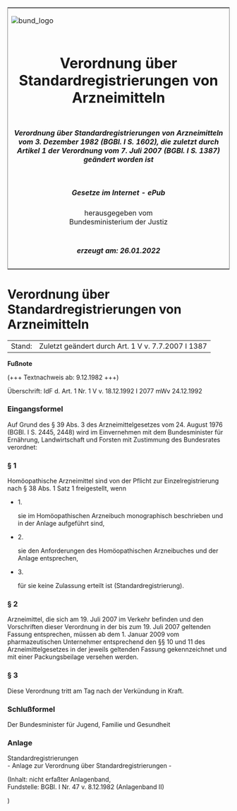 <span id="DECKBLATT.html"></span>

<table border="0" frame="border" width="100%">

<tr valign="top">

<td align="left">

![bund\_logo](BfJ_2021_Web_de_de.gif)

</td>

<td align="right">

 

</td>

</tr>

<tr align="center" valign="middle">

<td colspan="2">

# Verordnung über Standardregistrierungen von Arzneimitteln

</td>

</tr>

<tr align="center" valign="middle">

<td colspan="2">

##### Verordnung über Standardregistrierungen von Arzneimitteln vom 3. Dezember 1982 (BGBl. I S. 1602), die zuletzt durch Artikel 1 der Verordnung vom 7. Juli 2007 (BGBl. I S. 1387) geändert worden ist

</td>

</tr>

<tr align="center" valign="middle">

<td colspan="2">

  
  

##### Gesetze im Internet - ePub  
  
herausgegeben vom  
Bundesministerium der Justiz

</td>

</tr>

<tr align="center" valign="bottom">

<td colspan="2">

  
  

##### erzeugt am: 26.01.2022

</td>

</tr>

</table>

<span id="BJNR016020982.html"></span>

# Verordnung über Standardregistrierungen von Arzneimitteln

<div>

<div class="jnhtml">

|        |                                                    |
| ------ | -------------------------------------------------- |
| Stand: | Zuletzt geändert durch Art. 1 V v. 7.7.2007 I 1387 |

</div>

</div>

<div>

  
**Fußnote**

<div class="jnhtml">

<div>

<div class="jurAbsatz">

(+++ Textnachweis ab: 9.12.1982 +++)

</div>

<div class="jurAbsatz">

  
Überschrift: IdF d. Art. 1 Nr. 1 V v. 18.12.1992 I 2077 mWv 24.12.1992

</div>

</div>

</div>

</div>

<span id="BJNR016020982BJNE000100311.html"></span>

### Eingangsformel  

<div>

<div class="jnhtml">

<div>

<div class="jurAbsatz">

Auf Grund des § 39 Abs. 3 des Arzneimittelgesetzes vom 24. August 1976
(BGBl. I S. 2445, 2448) wird im Einvernehmen mit dem Bundesminister für
Ernährung, Landwirtschaft und Forsten mit Zustimmung des Bundesrates
verordnet:

</div>

</div>

</div>

</div>

<span id="BJNR016020982BJNE000200311.html"></span>

### § 1  

<div>

<div class="jnhtml">

<div>

<div class="jurAbsatz">

Homöopathische Arzneimittel sind von der Pflicht zur Einzelregistrierung
nach § 38 Abs. 1 Satz 1 freigestellt, wenn

  - 1\.
    
    <div style="">
    
    sie im Homöopathischen Arzneibuch monographisch beschrieben und in
    der Anlage aufgeführt sind,
    
    </div>

  - 2\.
    
    <div style="">
    
    sie den Anforderungen des Homöopathischen Arzneibuches und der
    Anlage entsprechen,
    
    </div>

  - 3\.
    
    <div style="">
    
    für sie keine Zulassung erteilt ist (Standardregistrierung).
    
    </div>

</div>

</div>

</div>

</div>

<span id="BJNR016020982BJNE000301310.html"></span>

### § 2  

<div>

<div class="jnhtml">

<div>

<div class="jurAbsatz">

Arzneimittel, die sich am 19. Juli 2007 im Verkehr befinden und den
Vorschriften dieser Verordnung in der bis zum 19. Juli 2007 geltenden
Fassung entsprechen, müssen ab dem 1. Januar 2009 vom pharmazeutischen
Unternehmer entsprechend den §§ 10 und 11 des Arzneimittelgesetzes in
der jeweils geltenden Fassung gekennzeichnet und mit einer
Packungsbeilage versehen werden.

</div>

</div>

</div>

</div>

<span id="BJNR016020982BJNE000400311.html"></span>

### § 3  

<div>

<div class="jnhtml">

<div>

<div class="jurAbsatz">

Diese Verordnung tritt am Tag nach der Verkündung in Kraft.

</div>

</div>

</div>

</div>

<span id="BJNR016020982BJNE000500311.html"></span>

### Schlußformel  

<div>

<div class="jnhtml">

<div>

<div class="jurAbsatz">

<span class="SP">Der Bundesminister für Jugend, Familie und
Gesundheit</span>

</div>

</div>

</div>

</div>

<span id="BJNR016020982BJNE000602314.html"></span>

### Anlage  
Standardregistrierungen  
\- Anlage zur Verordnung über Standardregistrierungen -

<div>

<div class="jnhtml">

<div>

<div class="jurAbsatz">

<div class="kommentar_Fundstelle">

(Inhalt: nicht erfaßter Anlagenband,  
Fundstelle: BGBl. I Nr. 47 v. 8.12.1982 (Anlagenband II)

</div>

)

</div>

</div>

</div>

</div>
